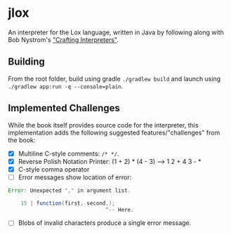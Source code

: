 # jlox

An interpreter for the Lox language, written in Java by following along with Bob Nystrom's ["Crafting Interpreters"](http://craftinginterpreters.com/).

## Building

From the root folder, build using gradle `./gradlew build` and launch using `./gradlew app:run -q --console=plain`.

## Implemented Challenges

While the book itself provides source code for the interpreter, this implementation adds the following suggested features/"challenges" from the book:

- [x] Multiline C-style comments: `/* */`.
- [x] Reverse Polish Notation Printer: (1 + 2) \* (4 - 3) --> 1 2 + 4 3 - \*
- [x] C-style comma operator
- [ ] Error messages show location of error:

```java
Error: Unexpected "," in argument list.

    15 | function(first, second,);
                               ^-- Here.
```

- [ ] Blobs of invalid characters produce a single error message.
